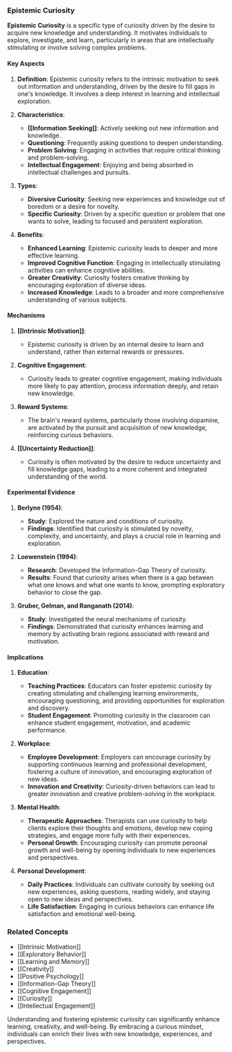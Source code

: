 ### Epistemic Curiosity

**Epistemic Curiosity** is a specific type of curiosity driven by the desire to acquire new knowledge and understanding. It motivates individuals to explore, investigate, and learn, particularly in areas that are intellectually stimulating or involve solving complex problems.

#### Key Aspects

1. **Definition**:
   Epistemic curiosity refers to the intrinsic motivation to seek out information and understanding, driven by the desire to fill gaps in one's knowledge. It involves a deep interest in learning and intellectual exploration.

2. **Characteristics**:
   - **[[Information Seeking]]**: Actively seeking out new information and knowledge.
   - **Questioning**: Frequently asking questions to deepen understanding.
   - **Problem Solving**: Engaging in activities that require critical thinking and problem-solving.
   - **Intellectual Engagement**: Enjoying and being absorbed in intellectual challenges and pursuits.

3. **Types**:
   - **Diversive Curiosity**: Seeking new experiences and knowledge out of boredom or a desire for novelty.
   - **Specific Curiosity**: Driven by a specific question or problem that one wants to solve, leading to focused and persistent exploration.

4. **Benefits**:
   - **Enhanced Learning**: Epistemic curiosity leads to deeper and more effective learning.
   - **Improved Cognitive Function**: Engaging in intellectually stimulating activities can enhance cognitive abilities.
   - **Greater Creativity**: Curiosity fosters creative thinking by encouraging exploration of diverse ideas.
   - **Increased Knowledge**: Leads to a broader and more comprehensive understanding of various subjects.

#### Mechanisms

1. **[[Intrinsic Motivation]]**:
   - Epistemic curiosity is driven by an internal desire to learn and understand, rather than external rewards or pressures.

2. **Cognitive Engagement**:
   - Curiosity leads to greater cognitive engagement, making individuals more likely to pay attention, process information deeply, and retain new knowledge.

3. **Reward Systems**:
   - The brain's reward systems, particularly those involving dopamine, are activated by the pursuit and acquisition of new knowledge, reinforcing curious behaviors.

4. **[[Uncertainty Reduction]]**:
   - Curiosity is often motivated by the desire to reduce uncertainty and fill knowledge gaps, leading to a more coherent and integrated understanding of the world.

#### Experimental Evidence

1. **Berlyne (1954)**:
   - **Study**: Explored the nature and conditions of curiosity.
   - **Findings**: Identified that curiosity is stimulated by novelty, complexity, and uncertainty, and plays a crucial role in learning and exploration.

2. **Loewenstein (1994)**:
   - **Research**: Developed the Information-Gap Theory of curiosity.
   - **Results**: Found that curiosity arises when there is a gap between what one knows and what one wants to know, prompting exploratory behavior to close the gap.

3. **Gruber, Gelman, and Ranganath (2014)**:
   - **Study**: Investigated the neural mechanisms of curiosity.
   - **Findings**: Demonstrated that curiosity enhances learning and memory by activating brain regions associated with reward and motivation.

#### Implications

1. **Education**:
   - **Teaching Practices**: Educators can foster epistemic curiosity by creating stimulating and challenging learning environments, encouraging questioning, and providing opportunities for exploration and discovery.
   - **Student Engagement**: Promoting curiosity in the classroom can enhance student engagement, motivation, and academic performance.

2. **Workplace**:
   - **Employee Development**: Employers can encourage curiosity by supporting continuous learning and professional development, fostering a culture of innovation, and encouraging exploration of new ideas.
   - **Innovation and Creativity**: Curiosity-driven behaviors can lead to greater innovation and creative problem-solving in the workplace.

3. **Mental Health**:
   - **Therapeutic Approaches**: Therapists can use curiosity to help clients explore their thoughts and emotions, develop new coping strategies, and engage more fully with their experiences.
   - **Personal Growth**: Encouraging curiosity can promote personal growth and well-being by opening individuals to new experiences and perspectives.

4. **Personal Development**:
   - **Daily Practices**: Individuals can cultivate curiosity by seeking out new experiences, asking questions, reading widely, and staying open to new ideas and perspectives.
   - **Life Satisfaction**: Engaging in curious behaviors can enhance life satisfaction and emotional well-being.

### Related Concepts

- [[Intrinsic Motivation]]
- [[Exploratory Behavior]]
- [[Learning and Memory]]
- [[Creativity]]
- [[Positive Psychology]]
- [[Information-Gap Theory]]
- [[Cognitive Engagement]]
- [[Curiosity]]
- [[Intellectual Engagement]]

Understanding and fostering epistemic curiosity can significantly enhance learning, creativity, and well-being. By embracing a curious mindset, individuals can enrich their lives with new knowledge, experiences, and perspectives.